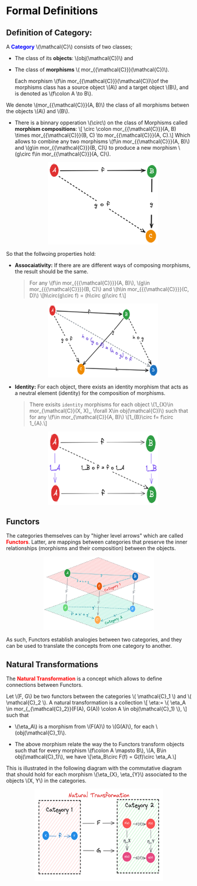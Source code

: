 # <span style="color: black;">**Formal Definitions**</span>


## **Definition of Category**:

A <span style="color: blue;">**Category**</span> \\(\mathcal{C}\\) consists of two classes; 

- The class of its **objects**: \\(obj(\mathcal{C})\\) and 

- The class of **morphisms** \\( mor_{{\mathcal{C}}}(\mathcal{C})\\).
  
  Each morphism \\(f\in mor_{{\mathcal{C}}}(\mathcal{C})\\)of the morphisms class has a source object \\(A\\) and a target object \\(B\\), and is denoted as \\(f\colon A \to B\\). 
  
We denote \\(mor_{{\mathcal{C}}}(A, B)\\) the class of all morphisms betwen the objects \\(A\\) and \\(B\\).

- There is a binnary opperation \\(\circ\\) on the class of Morphisms called **morphism compositions**:
  \\[ \circ \colon mor_{{\mathcal{C}}}(A, B) \times mor_{{\mathcal{C}}}(B, C) \to mor_{{\mathcal{C}}}(A, C).\\] 
  Which allows to combine any two morphisms \\(f\in mor_{{\mathcal{C}}}(A, B)\\) and \\(g\in mor_{{\mathcal{C}}}(B, C)\\) to  produce a new morphism \\(g\circ f\in mor_{{\mathcal{C}}}(A, C)\\).
  
    <div align=center>
    <img src="../../img/intro_to_category/commutative_diagram.png" width="300px" hight="100px">
    </div>

So that the follwoing properties hold:

- **Assocaiativity:** If there are are different ways of composing morphisms, the result should be the same.

    > For any \\(f\in mor_{{{\mathcal{C}}}}(A, B)\\), \\(g\in mor_{{{\mathcal{C}}}}(B, C)\\) and \\(h\in mor_{{{\mathcal{C}}}}(C, D)\\)
    \\[h\circ(g\circ f) = (h\circ g)\circ f.\\]

    <div style="text-align: center;">
    <img src="../../img/intro_to_category/Associativity.png" alt="Commutative Diagram" width="300" height="200">
    <div>

- **Identity:** For each object, there exists an identity morphism that acts as a neutral element (identity) for the composition of morphisms.

    > There exisits `identity` morphisms for each object \\(1_{X}\in mor_{\mathcal{C}}(X, X),\, \forall X\in obj(\mathcal{C})\\) 
    such that for any \\(f\in mor_{\mathcal{C}}(A, B)\\) \\[1_{B}\circ f= f\circ 1_{A}.\\]

    <div style="text-align: center;">
    <img src="../../img/intro_to_category/identities.png" alt="Commutative Diagram" width="300" height="200" >
    <div>



## **Functors**

The categories themselves can by "higher level arrows" which are called <span style="color: red;">**Functors**</span>. Latter, are mappings between categories that preserve the inner relationships (morphisms and their composition) between the objects.

<div style="text-align: center;">
    <img src="../../img/intro_to_category/functor_diag.png" alt="Commutative Diagram"  width="300" height="200">
</div>

As such, Functors establish analogies between two categories, and they can be used to translate the concepts from one category to another.

## **Natural Transformations**

The <span style="color: red;">**Natural Transformation**</span> is a concept which allows to define connections between Functors.

Let \\(F, G\\) be two functors between the categories \\( \mathcal{C}_1 \\) and \\( \mathcal{C}_2 \\).
A natural transformation is a collection
\\[
  \eta:= \\{ 
    \eta_A \in
    mor\_{\_{\mathcal{C}_2}}(F(A), G(A))
    \colon A \in obj(\mathcal{C}_1) 
    \\},
\\]
such that

- \\(\eta_A\\) is a morphism from \\(F(A)\\) to \\(G(A)\\), for each \\(obj(\mathcal{C}_1)\\).
  
- The above morphism relate the way the to Functors transform objects such that for every morphism \\(f\colon A \mapsto B\\), \\(A, B\in obj(\mathcal{C}_1)\\), we have
\\[\eta_B\circ F(f) = G(f)\circ \eta_A.\\]

This is illustrated in the following diagram with the commutative diagram that should hold for each morphism \\(\eta_{X}, \eta_{Y}\\) associated to the objects \\(X, Y\\) in the categories.

<div style="text-align: center;"> <img src="../../img/intro_to_category/Natural_Transformation3.3.png" alt="Commutative Diagram"  width="350" height="250"> </div>
